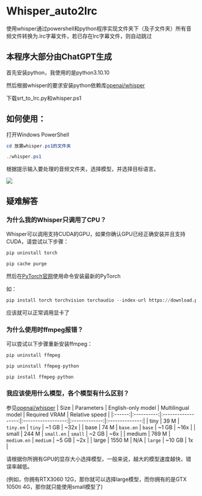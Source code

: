 # Whisper_auto2lrc

使用whisper通过powershell和python程序实现文件夹下（及子文件夹）所有音频文件转换为.lrc字幕文件，若已存在lrc字幕文件，则自动跳过

## 本程序大部分由ChatGPT生成

首先安装python，我使用的是python3.10.10

然后根据whisper的要求安装python依赖库[openai/whisper](https://github.com/openai/whisper#setup)

下载srt_to_lrc.py和whisper.ps1



## 如何使用：

打开Windows PowerShell

```powershell
cd 放置whisper.ps1的文件夹
```

```powershell
./whisper.ps1
```

根据提示输入要处理的音频文件夹，选择模型，并选择目标语言。

![](https://img.imoutomoe.net/images/2023/04/04/-2023-04-04-130758.png)

## 疑难解答

### 为什么我的Whisper只调用了CPU？

Whisper可以调用支持CUDA的GPU，如果你确认GPU已经正确安装并且支持CUDA，请尝试以下步骤：

```python 
pip uninstall torch
```

```python 
pip cache purge
```
然后在[PyTorch官网](https://pytorch.org/get-started/locally/)使用命令安装最新的PyTorch

如：
```python
pip install torch torchvision torchaudio --index-url https://download.pytorch.org/whl/cu118
```

应该就可以正常调用显卡了

### 为什么使用时ffmpeg报错？

可以尝试以下步骤重新安装ffmpeg：

```python
pip uninstall ffmpeg
```

```python 
pip uninstall ffmpeg-python
```

```python
pip install ffmpeg-python
```

### 我应该使用什么模型，各个模型有什么区别？

参见[openai/whisper](https://github.com/openai/whisper#available-models-and-languages)
|  Size  | Parameters | English-only model | Multilingual model | Required VRAM | Relative speed |
|:------:|:----------:|:------------------:|:------------------:|:-------------:|:--------------:|
|  tiny  |    39 M    |     `tiny.en`      |       `tiny`       |     ~1 GB     |      ~32x      |
|  base  |    74 M    |     `base.en`      |       `base`       |     ~1 GB     |      ~16x      |
| small  |   244 M    |     `small.en`     |      `small`       |     ~2 GB     |      ~6x       |
| medium |   769 M    |    `medium.en`     |      `medium`      |     ~5 GB     |      ~2x       |
| large  |   1550 M   |        N/A         |      `large`       |    ~10 GB     |       1x       |

请根据你所拥有GPU的显存大小选择模型，一般来说，越大的模型速度越快，错误率越低。

(例如，你拥有RTX3060 12G，那你就可以选择large模型，而你拥有的是GTX 1050ti 4G，那你就只能使用small模型了)
